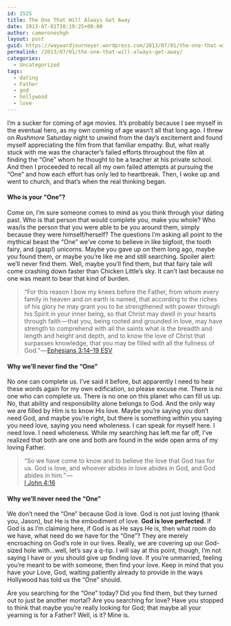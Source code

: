 ```yaml
---
id: 1525
title: The One That Will Always Get Away
date: 2013-07-01T10:19:25+00:00
author: cameroneshgh
layout: post
guid: https://waywardjourneyer.wordpress.com/2013/07/01/the-one-that-will-always-get-away/
permalink: /2013/07/01/the-one-that-will-always-get-away/
categories:
  - Uncategorized
tags:
  - dating
  - Father
  - god
  - hollywood
  - love
---
```

I’m a sucker for coming of age movies. It’s probably because I see myself in the eventual hero, as my own coming of age wasn’t all that long ago. I threw on _Rushmore_ Saturday night to unwind from the day’s excitement and found myself appreciating the film from that familiar empathy. But, what really stuck with me was the character’s failed efforts throughout the film at finding the “One” whom he thought to be a teacher at his private school. And then I proceeded to recall all my own failed attempts at pursuing the “One” and how each effort has only led to heartbreak. Then, I woke up and went to church, and that’s when the real thinking began.

#### Who is your “One”?

Come on, I’m sure someone comes to mind as you think through your dating past. Who is that person that would complete you, make you whole? Who was/is the person that you were able to be you around them, simply because they were himself/herself? The questions I’m asking all point to the mythical beast the “One” we’ve come to believe in like bigfoot, the tooth fairy, and (gasp!) unicorns. Maybe you gave up on them long ago, maybe you found them, or maybe you’re like me and still searching. Spoiler alert: we’ll never find them. Well, maybe you’ll find them, but that fairy tale will come crashing down faster than Chicken Little’s sky. It can’t last because no one was meant to bear that kind of burden.

> “For this reason I bow my knees before the Father, from whom every family in heaven and on earth is named, that according to the riches of his glory he may grant you to be strengthened with power through his Spirit in your inner being, so that Christ may dwell in your hearts through faith — that you, being rooted and grounded in love, may have strength to comprehend with all the saints what is the breadth and length and height and depth, and to know the love of Christ that surpasses knowledge, that you may be filled with all the fullness of God.” — <a href="http://www.biblegateway.com/passage/?search=Ephesians%203:14-19&version=ESV" target="_blank">Ephesians 3:14–19 ESV</a> 

#### Why we’ll never find the “One”

No one can complete us. I’ve said it before, but apparently I need to hear these words again for my own edification, so please excuse me. There is no one who can complete us. There is no one on this planet who can fill us up. No, that ability and responsibility alone belongs to God. And the only way we are filled by Him is to know His love. Maybe you’re saying you don’t need God, and maybe you’re right, but there is something within you saying you need love, saying you need wholeness. I can speak for myself here. I need love. I need wholeness. While my searching has left me far off, I’ve realized that both are one and both are found in the wide open arms of my loving Father.

> “So we have come to know and to believe the love that God has for us. God is love, and whoever abides in love abides in God, and God abides in him.” —   
> <a href="http://www.biblegateway.com/passage/?search=1%20john%204:16&version=ESV" target="_blank">I John 4:16</a> 

#### Why we’ll never need the “One”

We don’t need the “One” because God _is_ love. God is not just loving (thank you, Jason), but He is the embodiment of love. **God is love perfected**. If God is as I’m claiming here, if God is as He says He is, then what room do we have, what need do we have for the “One”? They are merely encroaching on God’s role in our lives. Really, we are covering up our God-sized hole with…well, let’s say a q-tip. I will say at this point, though, I’m not saying I have or you should give up finding love. If you’re unmarried, feeling you’re meant to be with someone, then find your love. Keep in mind that you have your Love, God, waiting patiently already to provide in the ways Hollywood has told us the “One” should.

Are you searching for the “One” today? Did you find them, but they turned out to just be another mortal? Are you searching for love? Have you stopped to think that maybe you’re really looking for God; that maybe all your yearning is for a Father? Well, is it? Mine is.